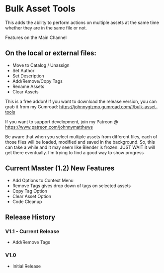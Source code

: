 
# Bulk Asset Tools

This adds the ability to perform actions on multiple assets at the same time whether they are in the same file or not.

Features on the Main Channel

## On the local or external files:

-  Move to Catalog / Unassign
-  Set Author
-  Set Description
-  Add/Remove/Copy Tags
-  Rename Assets
-  Clear Assets

This is a free addon! If you want to download the release version, you can grab it from my Gumroad: https://johnnygizmo.gumroad.com/l/bulk-asset-tools

If you want to support development, join my Patreon @ https://www.patreon.com/johnnymatthews

Be aware that when you select multiple assets from different files, each of those files will be loaded, modified and saved in the background. So, this can take a while and it may seem like Blender is frozen. JUST WAIT it will get there eventually. I'm trying to find a good way to show progress

## Current Master (1.2) New Features
- Add Options to Context Menu 
- Remove Tags gives drop down of tags on selected assets
- Copy Tag Option
- Clear Asset Option
- Code Cleanup
  
## Release History
  
### V1.1 - Current Release
- Add/Remove Tags
### V1.0
- Initial Release

